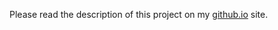 Please read the description of this project on my [github.io](https://vperepos.github.io/Projects/#task-queue-design-pattern-in-modern-c) site.
